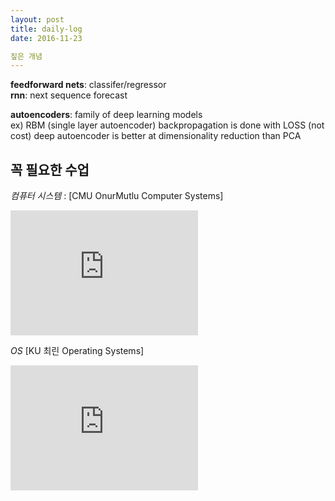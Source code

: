 ```yaml
---
layout: post
title: daily-log
date: 2016-11-23

짚은 개념
---
```


**feedforward nets**: classifer/regressor <br/>
**rnn**: next sequence forecast 

**autoencoders**: family of deep learning models<br/>
		ex) RBM (single layer autoencoder)
		backpropagation is done with LOSS (not cost)
		deep autoencoder is better at dimensionality 		reduction than PCA <br/>
		
꼭 필요한 수업
---

*컴퓨터 시스템* : [CMU OnurMutlu Computer Systems]<br/>
<iframe width="300" height="200" src="https://www.youtube.com/embed/7IEvJRh4J3Y?list=PL5PHm2jkkXmgDN1PLwOY_tGtUlynnyV6D" frameborder="0" allowfullscreen></iframe>


*OS* [KU 최린 Operating Systems] <br/>
<iframe width="300" height="200" src="https://www.youtube.com/embed/8DybPSzuG3o" frameborder="0" allowfullscreen></iframe>